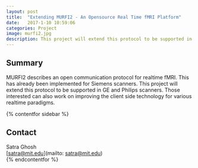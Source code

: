 ```yaml
---
layout: post
title:  "Extending MURFI2 - An Opensource Real Time fMRI Platform"
date:   2017-1-10 10:59:06
categories: Project
image: murfi2.jpg
description: This project will extend this protocol to be supported in GE and Philips scanners.
---
```

## Summary
MURFI2 describes an open communication protocol for realtime fMRI. This has already been implemented for Siemens scanners. This project will extend this protocol to be supported in GE and Philips scanners. Those interested can also work on improving the client side technology for various realtime paradigms.

{% contentfor sidebar %}
## Contact
Satra Ghosh  
[satra@mit.edu](mailto: satra@mit.edu)  
{% endcontentfor %}
